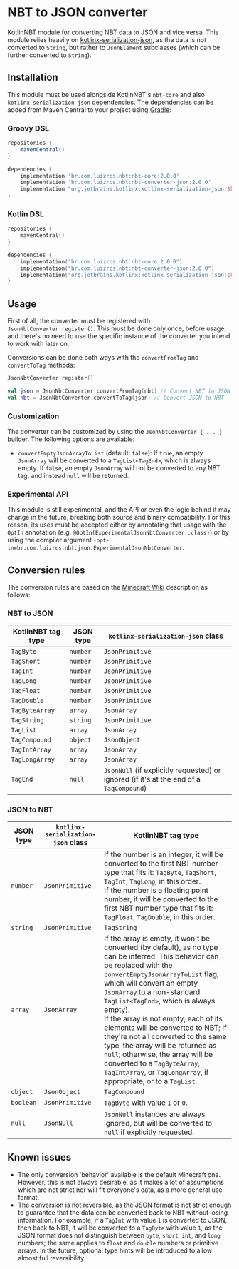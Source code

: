 # NBT to JSON converter

KotlinNBT module for converting NBT data to JSON and vice versa. This module relies heavily
on [kotlinx-serialization-json][kotlinx-serialization-json], as the data is not converted to `String`, but rather
to `JsonElement` subclasses (which can be further converted to `String`).

## Installation

This module must be used alongside KotlinNBT's `nbt-core` and also `kotlinx-serialization-json` dependencies. The
dependencies can be added from Maven Central to your project using [Gradle](https://gradle.org/):

### Groovy DSL

```groovy
repositories {
    mavenCentral()
}

dependencies {
    implementation 'br.com.luizrcs.nbt:nbt-core:2.0.0'
    implementation 'br.com.luizrcs.nbt:nbt-converter-json:2.0.0'
    implementation "org.jetbrains.kotlinx:kotlinx-serialization-json:$kotlinxSerializationVersion"
}
```

### Kotlin DSL

```kotlin
repositories {
    mavenCentral()
}

dependencies {
    implementation("br.com.luizrcs.nbt:nbt-core:2.0.0")
    implementation("br.com.luizrcs.nbt:nbt-converter-json:2.0.0")
    implementation("org.jetbrains.kotlinx:kotlinx-serialization-json:$kotlinxSerializationVersion")
}
```

###      

## Usage

First of all, the converter must be registered with `JsonNbtConverter.register()`. This must be done only once, before
usage, and there's no need to use the specific instance of the converter you intend to work with later on.

Conversions can be done both ways with the `convertFromTag` and `convertToTag` methods:

```kotlin
JsonNbtConverter.register()

val json = JsonNbtConverter.convertFromTag(nbt) // Convert NBT to JSON
val nbt = JsonNbtConverter.convertToTag(json) // Convert JSON to NBT
```

### Customization

The converter can be customized by using the `JsonNbtConverter { ... }` builder. The following options are available:

- `convertEmptyJsonArrayToList` (default: `false`): If `true`, an empty `JsonArray` will be converted to a
  `TagList<TagEnd>`, which is always empty. If `false`, an empty `JsonArray` will not be converted to any NBT tag, and
  instead `null` will be returned.

### Experimental API

This module is still experimental, and the API or even the logic behind it may change in the future, breaking both
source and binary compatibility. For this reason, its uses must be accepted either by annotating that usage with the
`OptIn` annotation (e.g. `@OptIn(ExperimentalJsonNbtConverter::class)`) or by using the compiler
argument `-opt-in=br.com.luizrcs.nbt.json.ExperimentalJsonNbtConverter`.

## Conversion rules

The conversion rules are based on the [Minecraft Wiki][Minecraft Wiki] description as follows:

### NBT to JSON

| KotlinNBT tag type | JSON type | `kotlinx-serialization-json` class                                                      |
|--------------------|-----------|-----------------------------------------------------------------------------------------|
| `TagByte`          | `number`  | `JsonPrimitive`                                                                         |
| `TagShort`         | `number`  | `JsonPrimitive`                                                                         |
| `TagInt`           | `number`  | `JsonPrimitive`                                                                         |
| `TagLong`          | `number`  | `JsonPrimitive`                                                                         |
| `TagFloat`         | `number`  | `JsonPrimitive`                                                                         |
| `TagDouble`        | `number`  | `JsonPrimitive`                                                                         |
| `TagByteArray`     | `array`   | `JsonArray`                                                                             |
| `TagString`        | `string`  | `JsonPrimitive`                                                                         |
| `TagList`          | `array`   | `JsonArray`                                                                             |
| `TagCompound`      | `object`  | `JsonObject`                                                                            |
| `TagIntArray`      | `array`   | `JsonArray`                                                                             |
| `TagLongArray`     | `array`   | `JsonArray`                                                                             |
| `TagEnd`           | `null`    | `JsonNull` (if explicitly requested) or ignored (if it's at the end of a `TagCompound`) |

### JSON to NBT

| JSON type | `kotlinx-serialization-json` class | KotlinNBT tag type                                                                                                                                                                                                                                                                                                                                                                                                                                                                                                                                                          |
|-----------|------------------------------------|-----------------------------------------------------------------------------------------------------------------------------------------------------------------------------------------------------------------------------------------------------------------------------------------------------------------------------------------------------------------------------------------------------------------------------------------------------------------------------------------------------------------------------------------------------------------------------|
| `number`  | `JsonPrimitive`                    | If the number is an integer, it will be converted to the first NBT number type that fits it: `TagByte`, `TagShort`, `TagInt`, `TagLong`, in this order. <br> If the number is a floating point number, it will be converted to the first NBT number type that fits it: `TagFloat`, `TagDouble`, in this order.                                                                                                                                                                                                                                                              |
| `string`  | `JsonPrimitive`                    | `TagString`                                                                                                                                                                                                                                                                                                                                                                                                                                                                                                                                                                 |
| `array`   | `JsonArray`                        | If the array is empty, it won't be converted (by default), as no type can be inferred. This behavior can be replaced with the `convertEmptyJsonArrayToList` flag, which will convert an empty `JsonArray` to a non-standard `TagList<TagEnd>`, which is always empty). <br> If the array is not empty, each of its elements will be converted to NBT; if they're not all converted to the same type, the array will be returned as `null`; otherwise, the array will be converted to a `TagByteArray`, `TagIntArray`, or `TagLongArray`, if appropriate, or to a `TagList`. |
| `object`  | `JsonObject`                       | `TagCompound`                                                                                                                                                                                                                                                                                                                                                                                                                                                                                                                                                               |
| `boolean` | `JsonPrimitive`                    | `TagByte` with value `1` or `0`.                                                                                                                                                                                                                                                                                                                                                                                                                                                                                                                                            |
| `null`    | `JsonNull`                         | `JsonNull` instances are always ignored, but will be converted to `null` if explicitly requested.                                                                                                                                                                                                                                                                                                                                                                                                                                                                           |

## Known issues

- The only conversion 'behavior' available is the default Minecraft one. However, this is not always
  desirable, as it makes a lot of assumptions which are not strict nor will fit everyone's data, as a more general use
  format.
- The conversion is not reversible, as the JSON format is not strict enough to guarantee that the data can be
  converted back to NBT without losing information. For example, if a `TagInt` with value `1` is converted to JSON,
  then back to NBT, it will be converted to a `TagByte` with value `1`, as the JSON format does not distinguish
  between `byte`, `short`, `int`, and `long` numbers; the same applies to `float` and `double` numbers or primitive
  arrays. In the future, optional type hints will be introduced to allow almost full reversibility.

[kotlinx-serialization-json]: https://github.com/Kotlin/kotlinx.serialization/blob/master/docs/json.md#json-element-builders

[Minecraft Wiki]: https://minecraft.fandom.com/wiki/NBT_format#JSON_and_NBT